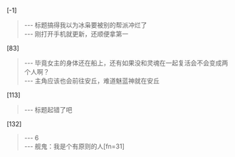 
[-1] 
>--- 标题搞得我以为冰枭要被别的帮派冲烂了<br>
>--- 刚打开手机就更新，还顺便拿第一<br>

[83] 
>--- 毕竟女主的身体还在船上，还有如果没和灵魂在一起复活会不会变成两个人啊？<br>
>--- 主角应该也会前往安丘，难道魅蓝神就在安丘<br>

[113] 
>--- 标题起错了吧<br>

[132] 
>--- 6<br>
>--- 舰鬼：我是个有原则的人[fn=31]<br>
